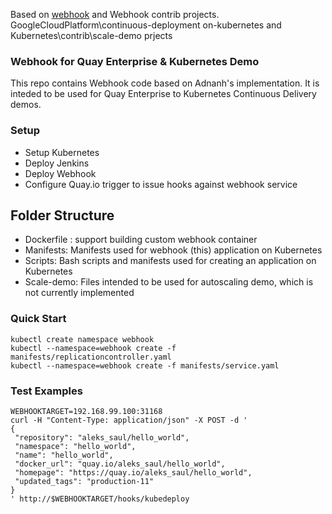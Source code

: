 Based on [webhook](https://github.com/adnanh/webhook/) and Webhook contrib projects. GoogleCloudPlatform\continuous-deployment on-kubernetes and Kubernetes\contrib\scale-demo prjects

### Webhook for Quay Enterprise & Kubernetes Demo

This repo contains Webhook code based on Adnanh's implementation. It is inteded to be used for Quay Enterprise to Kubernetes Continuous Delivery demos. 

### Setup

- Setup Kubernetes
- Deploy Jenkins
- Deploy Webhook
- Configure Quay.io trigger to issue hooks against webhook service

## Folder Structure

- Dockerfile : support building custom webhook container
- Manifests: Manifests used for webhook (this) application on Kubernetes
- Scripts: Bash scripts and manifests used for creating an application on Kubernetes
- Scale-demo: Files intended to be used for autoscaling demo, which is not currently implemented

### Quick Start

```
kubectl create namespace webhook
kubectl --namespace=webhook create -f manifests/replicationcontroller.yaml
kubectl --namespace=webhook create -f manifests/service.yaml
```

### Test Examples

```
WEBHOOKTARGET=192.168.99.100:31168
curl -H "Content-Type: application/json" -X POST -d '
{
 "repository": "aleks_saul/hello_world",
 "namespace": "hello_world",
 "name": "hello_world",
 "docker_url": "quay.io/aleks_saul/hello_world",
 "homepage": "https://quay.io/aleks_saul/hello_world",
 "updated_tags": "production-11"
}
' http://$WEBHOOKTARGET/hooks/kubedeploy
```